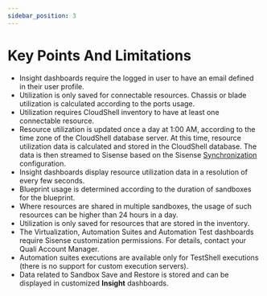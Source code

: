 ```yaml
---
sidebar_position: 3
---
```


# Key Points And Limitations

- Insight dashboards require the logged in user to have an email defined in their user profile.
- Utilization is only saved for connectable resources. Chassis or blade utilization is calculated according to the ports usage.
- Utilization requires CloudShell inventory to have at least one connectable resource.
- Resource utilization is updated once a day at 1:00 AM, according to the time zone of the CloudShell database server. At this time, resource utilization data is calculated and stored in the CloudShell database. The data is then streamed to Sisense based on the Sisense [Synchronization](./install-insight/synchronization.md) configuration.
- Insight dashboards display resource utilization data in a resolution of every few seconds.
- Blueprint usage is determined according to the duration of sandboxes for the blueprint.
- Where resources are shared in multiple sandboxes, the usage of such resources can be higher than 24 hours in a day.
- Utilization is only saved for resources that are stored in the inventory.
- The Virtualization, Automation Suites and Automation Test dashboards require Sisense customization permissions. For details, contact your Quali Account Manager.
- Automation suites executions are available only for TestShell executions (there is no support for custom execution servers).
- Data related to Sandbox Save and Restore is stored and can be displayed in customized **Insight** dashboards.
